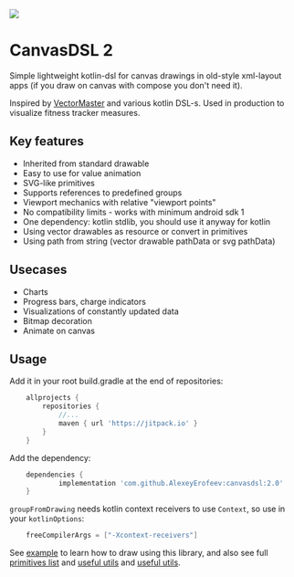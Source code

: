 [![](https://jitpack.io/v/AlexeyErofeev/canvasdsl.svg)](https://jitpack.io/#AlexeyErofeev/canvasdsl)

# CanvasDSL 2

Simple lightweight kotlin-dsl for canvas drawings in old-style xml-layout apps (if you draw on canvas with compose you don't need it).

Inspired by [VectorMaster](https://github.com/harjot-oberai/VectorMaster) and various kotlin DSL-s. Used in production to visualize fitness tracker measures.

## Key features

* Inherited from standard drawable
* Easy to use for value animation
* SVG-like primitives
* Supports references to predefined groups 
* Viewport mechanics with relative "viewport points"
* No compatibility limits - works with minimum android sdk 1
* One dependency: kotlin stdlib, you should use it anyway for kotlin
* Using vector drawables as resource or convert in primitives
* Using path from string (vector drawable pathData or svg pathData)

## Usecases

* Charts
* Progress bars, charge indicators
* Visualizations of constantly updated data
* Bitmap decoration
* Animate on canvas

## Usage

Add it in your root build.gradle at the end of repositories:

```groovy
	allprojects {
		repositories {
			//...
			maven { url 'https://jitpack.io' }
		}
	} 
```

Add the dependency:
```groovy
	dependencies {
	        implementation 'com.github.AlexeyErofeev:canvasdsl:2.0'
	}
```
`groupFromDrawing` needs kotlin context receivers to use `Context`, so use in your `kotlinOptions`:
```groovy
    freeCompilerArgs = ["-Xcontext-receivers"]
```

See 
[example](https://github.com/AlexeyErofeev/canvasdsl/blob/master/example/src/main/java/com/mytoolbox/canvasdsl/example/MainActivity.kt) 
to learn how to draw using this library,
and also see full [primitives list](https://github.com/AlexeyErofeev/canvasdsl/blob/master/library/src/main/java/com/mytoolbox/canvasdsl/primitives) and 
[useful utils](https://github.com/AlexeyErofeev/canvasdsl/blob/master/library/src/main/java/com/mytoolbox/canvasdsl/utils) and
[useful utils](https://github.com/AlexeyErofeev/canvasdsl/blob/master/library/src/main/java/com/mytoolbox/canvasdsl/common/Extensions.kt).